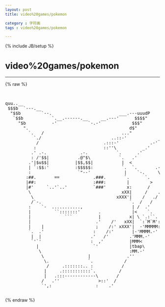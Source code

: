 ```yaml
---
layout: post
title: video%20games/pokemon
category : 字符画
tags : video%20games/pokemon
---
```

{% include JB/setup %}
# video%20games/pokemon
---
{% raw %}
<pre>


quu..__
 $$$b  `---.__
  &quot;$$b        `--.                          ___.---uuudP
   `$$b           `.__.------.__     __.---&#039;      $$$$&quot;              .
     &quot;$b          -&#039;            `-.-&#039;            $$$&quot;              .&#039;|
       &quot;.                                       d$&quot;             _.&#039;  |
         `.   /                              ...&quot;             .&#039;     |
           `./                           ..::-&#039;            _.&#039;       |
            /                         .:::-&#039;            .-&#039;         .&#039;
           :                          ::&#039;&#039;\          _.&#039;            |
          .&#039; .-.             .-.           `.      .&#039;               |
          : /&#039;$$|           .@&quot;$\           `.   .&#039;              _.-&#039;
         .&#039;|$u$$|          |$$,$$|           |  &lt;            _.-&#039;
         | `:$$:&#039;          :$$$$$:           `.  `.       .-&#039;
         :                  `&quot;--&#039;             |    `-.     \
        :##.       ==             .###.       `.      `.    `\
        |##:                      :###:        |        &gt;     &gt;
        |#&#039;     `..&#039;`..&#039;          `###&#039;        x:      /     /
         \                                   xXX|     /    ./
          \                                xXXX&#039;|    /   ./
          /`-.                                  `.  /   /
         :    `-  ...........,                   | /  .&#039;
         |         ``:::::::&#039;       .            |&lt;    `.
         |             ```          |           x| \ `.:``.
         |                         .&#039;    /&#039;   xXX|  `:`M`M&#039;:.
         |    |                    ;    /:&#039; xXXX&#039;|  -&#039;MMMMM:&#039;
         `.  .&#039;                   :    /:&#039;       |-&#039;MMMM.-&#039;
          |  |                   .&#039;   /&#039;        .&#039;MMM.-&#039;
          `&#039;`&#039;                   :  ,&#039;          |MMM&lt;
            |                     `&#039;            |tbap\
             \                                  :MM.-&#039;
              \                 |              .&#039;&#039;
               \.               `.            /
                /     .:::::::.. :           /
               |     .:::::::::::`.         /
               |   .:::------------\       /
              /   .&#039;&#039;               &gt;::&#039;  /
              `&#039;,:                 :    .&#039;
                                    </pre>
{% endraw %}
